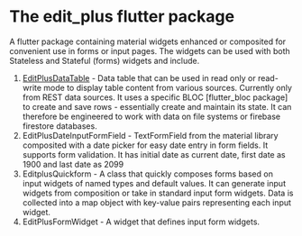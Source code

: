 # The edit_plus flutter package

A flutter package containing material widgets enhanced or composited for convenient use in forms or input pages. The widgets can be used with both Stateless and Stateful (forms) widgets and include.

1. [EditPlusDataTable](./docs/EDITPLUSDATATABLE.md) - Data table that can be used in read only or read-write mode to display table content from various sources. Currently only from REST data sources. It uses a specific BLOC [flutter_bloc package] to create and save rows - essentially create and maintain its state. It can therefore be engineered to work with data on file systems or firebase firestore databases. 
2. EditPlusDateInputFormField - TextFormField from the material library composited with a date picker for easy date entry in form fields. It supports form validation. It has initial date as current date, first date as 1900 and last date as 2099
3. EditplusQuickform - A class that quickly composes forms based on input widgets of named types and default values. It can generate input widgets from composition or take in standard input form widgets. Data is collected into a map object with key-value pairs representing each input widget.
4. EditPlusFormWidget - A widget that defines input form widgets. 


